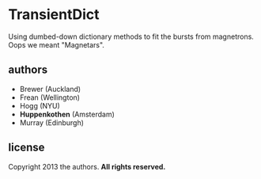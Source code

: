 TransientDict
=============

Using dumbed-down dictionary methods to fit the bursts from magnetrons.
Oops we meant "Magnetars".

authors
-------
- Brewer (Auckland)
- Frean (Wellington)
- Hogg (NYU)
- **Huppenkothen** (Amsterdam)
- Murray (Edinburgh)

license
-------
Copyright 2013 the authors.  **All rights reserved.**
